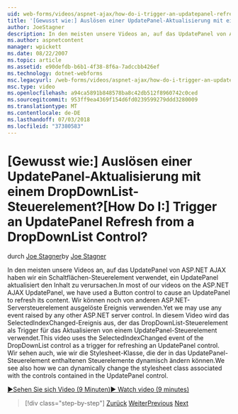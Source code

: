 ```yaml
---
uid: web-forms/videos/aspnet-ajax/how-do-i-trigger-an-updatepanel-refresh-from-a-dropdownlist-control
title: '[Gewusst wie:] Auslösen einer UpdatePanel-Aktualisierung mit einem DropDownList-Steuerelement? | Microsoft-Dokumentation'
author: JoeStagner
description: In den meisten unsere Videos an, auf das UpdatePanel von ASP.NET AJAX haben wir ein Schaltflächen-Steuerelement verwendet, ein UpdatePanel aktualisiert den Inhalt zu verursachen. Wir können noch ein Ereignis verwenden...
ms.author: aspnetcontent
manager: wpickett
ms.date: 08/22/2007
ms.topic: article
ms.assetid: e90defdb-b6b1-4f38-8f6a-7adccbb426ef
ms.technology: dotnet-webforms
msc.legacyurl: /web-forms/videos/aspnet-ajax/how-do-i-trigger-an-updatepanel-refresh-from-a-dropdownlist-control
msc.type: video
ms.openlocfilehash: a94ca5891b848578ba8c42db512f8960742c0ced
ms.sourcegitcommit: 953ff9ea4369f154d6fd0239599279ddd3280009
ms.translationtype: MT
ms.contentlocale: de-DE
ms.lasthandoff: 07/03/2018
ms.locfileid: "37380583"
---
```

<a name="how-do-i-trigger-an-updatepanel-refresh-from-a-dropdownlist-control"></a><span data-ttu-id="ce54b-105">[Gewusst wie:] Auslösen einer UpdatePanel-Aktualisierung mit einem DropDownList-Steuerelement?</span><span class="sxs-lookup"><span data-stu-id="ce54b-105">[How Do I:] Trigger an UpdatePanel Refresh from a DropDownList Control?</span></span>
====================
<span data-ttu-id="ce54b-106">durch [Joe Stagner](https://github.com/JoeStagner)</span><span class="sxs-lookup"><span data-stu-id="ce54b-106">by [Joe Stagner](https://github.com/JoeStagner)</span></span>

<span data-ttu-id="ce54b-107">In den meisten unsere Videos an, auf das UpdatePanel von ASP.NET AJAX haben wir ein Schaltflächen-Steuerelement verwendet, ein UpdatePanel aktualisiert den Inhalt zu verursachen.</span><span class="sxs-lookup"><span data-stu-id="ce54b-107">In most of our videos on the ASP.NET AJAX UpdatePanel, we have used a Button control to cause an UpdatePanel to refresh its content.</span></span> <span data-ttu-id="ce54b-108">Wir können noch von anderen ASP.NET-Serversteuerelement ausgelöste Ereignis verwenden.</span><span class="sxs-lookup"><span data-stu-id="ce54b-108">Yet we may use any event raised by any other ASP.NET server control.</span></span> <span data-ttu-id="ce54b-109">In diesem Video wird das SelectedIndexChanged-Ereignis aus, der das DropDownList-Steuerelement als Trigger für das Aktualisieren von einem UpdatePanel-Steuerelement verwendet.</span><span class="sxs-lookup"><span data-stu-id="ce54b-109">This video uses the SelectedIndexChanged event of the DropDownList control as a trigger for refreshing an UpdatePanel control.</span></span> <span data-ttu-id="ce54b-110">Wir sehen auch, wie wir die Stylesheet-Klasse, die der in das UpdatePanel-Steuerelement enthaltenen Steuerelemente dynamisch ändern können.</span><span class="sxs-lookup"><span data-stu-id="ce54b-110">We see also how we can dynamically change the stylesheet class associated with the controls contained in the UpdatePanel control.</span></span>

[<span data-ttu-id="ce54b-111">&#9654;Sehen Sie sich Video (9 Minuten)</span><span class="sxs-lookup"><span data-stu-id="ce54b-111">&#9654; Watch video (9 minutes)</span></span>](https://channel9.msdn.com/Blogs/ASP-NET-Site-Videos/how-do-i-trigger-an-updatepanel-refresh-from-a-dropdownlist-control)

> [!div class="step-by-step"]
> <span data-ttu-id="ce54b-112">[Zurück](how-do-i-implement-the-persistent-communications-pattern-using-web-services.md)
> [Weiter](how-do-i-create-an-aspnet-ajax-extender-from-scratch.md)</span><span class="sxs-lookup"><span data-stu-id="ce54b-112">[Previous](how-do-i-implement-the-persistent-communications-pattern-using-web-services.md)
[Next](how-do-i-create-an-aspnet-ajax-extender-from-scratch.md)</span></span>
